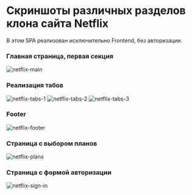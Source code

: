  Скриншоты различных разделов клона сайта Netflix
 =
В этом SPA реализован исключительно Frontend, без авторизации.

### Главная страница, первая секция

![netflix-main](https://user-images.githubusercontent.com/44979161/73728482-7c7aeb00-4744-11ea-8ec5-9f5a8f546ea8.png)

### Реализация табов
![netflix-tabs-1](https://user-images.githubusercontent.com/44979161/73728541-974d5f80-4744-11ea-9694-b89c52ae5db6.png)
![netflix-tabs-2](https://user-images.githubusercontent.com/44979161/73728620-bb10a580-4744-11ea-848c-80bedc1d200e.png)
![netflix-tabs-3](https://user-images.githubusercontent.com/44979161/73728658-cc59b200-4744-11ea-835a-8d18f873af7a.png)
### Footer
![netflix-footer](https://user-images.githubusercontent.com/44979161/73728678-d5e31a00-4744-11ea-9ddd-b48558a30d75.png)

### Страница с выбором планов
![netflix-plans](https://user-images.githubusercontent.com/44979161/73728712-e2677280-4744-11ea-9e44-251be4eabaf5.png)

### Страница с формой авторизации
![netflix-sign-in](https://user-images.githubusercontent.com/44979161/73728773-ff9c4100-4744-11ea-9918-8fe4bb92a89a.png)

